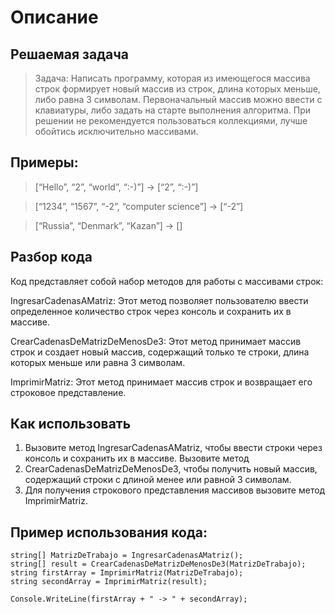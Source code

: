 # Описание

## Решаемая задача
> Задача: Написать программу, которая из имеющегося массива строк формирует новый массив из строк, длина которых меньше, либо равна 3 символам. Первоначальный массив можно ввести с клавиатуры, либо задать на старте выполнения алгоритма. При решении не рекомендуется пользоваться коллекциями, лучше обойтись исключительно массивами.

## Примеры:
> [“Hello”, “2”, “world”, “:-)”] → [“2”, “:-)”]

> [“1234”, “1567”, “-2”, “computer science”] → [“-2”]

> [“Russia”, “Denmark”, “Kazan”] → []

## Разбор кода

Код представляет собой набор методов для работы с массивами строк:

IngresarСadenasAMatriz: Этот метод позволяет пользователю ввести определенное количество строк через консоль и сохранить их в массиве.

CrearCadenasDeMatrizDeMenosDe3: Этот метод принимает массив строк и создает новый массив, содержащий только те строки, длина которых меньше или равна 3 символам.

ImprimirMatriz: Этот метод принимает массив строк и возвращает его строковое представление.

## Как использовать

1. Вызовите метод IngresarСadenasAMatriz, чтобы ввести строки через консоль и сохранить их в массиве.
Вызовите метод 
2. CrearCadenasDeMatrizDeMenosDe3, чтобы получить новый массив, содержащий строки с длиной менее или равной 3 символам.
3. Для получения строкового представления массивов вызовите метод ImprimirMatriz.

## Пример использования кода:

```
string[] MatrizDeTrabajo = IngresarСadenasAMatriz();
string[] result = CrearCadenasDeMatrizDeMenosDe3(MatrizDeTrabajo);
string firstArray = ImprimirMatriz(MatrizDeTrabajo);
string secondArray = ImprimirMatriz(result);

Console.WriteLine(firstArray + " -> " + secondArray);


```
